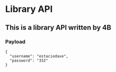 # Library API
## This is a library API written by 4B

### Payload

```
{
  "username": "estaciodave",
  "password": "332"
}
```